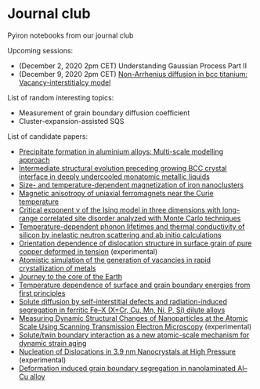 # Journal club
Pyiron notebooks from our journal club

Upcoming sessions:

- (December 2, 2020 2pm CET) Understanding Gaussian Process Part II
- (December 9, 2020 2pm CET) [Non-Arrhenius diffusion in bcc titanium: Vacancy-interstitialcy model](https://journals.aps.org/prb/abstract/10.1103/PhysRevB.102.184110)

List of random interesting topics:

- Measurement of grain boundary diffusion coefficient
- Cluster-expansion-assisted SQS

List of candidate papers:

- [Precipitate formation in aluminium alloys: Multi-scale modelling approach](https://www.sciencedirect.com/science/article/pii/S1359645420303979)
- [Intermediate structural evolution preceding growing BCC crystal interface in deeply undercooled monatomic metallic liquids](https://www.sciencedirect.com/science/article/pii/S1359645420308740)
- [Size- and temperature-dependent magnetization of iron nanoclusters](https://journals.aps.org/prb/abstract/10.1103/PhysRevB.102.184426)
- [Magnetic anisotropy of uniaxial ferromagnets near the Curie temperature](https://journals.aps.org/prb/abstract/10.1103/PhysRevB.102.174436)
- [Critical exponent ν of the Ising model in three dimensions with long-range correlated site disorder analyzed with Monte Carlo techniques](https://journals.aps.org/prb/abstract/10.1103/PhysRevB.102.174206)
- [Temperature-dependent phonon lifetimes and thermal conductivity of silicon by inelastic neutron scattering and ab initio calculations](https://journals.aps.org/prb/abstract/10.1103/PhysRevB.102.174311)
- [Orientation dependence of dislocation structure in surface grain of pure copper deformed in tension](https://www.sciencedirect.com/science/article/pii/S1359645420308910) (experimental)
- [Atomistic simulation of the generation of vacancies in rapid crystallization of metals](https://www.sciencedirect.com/science/article/pii/S135964542030882X)
- [Journey to the core of the Earth](https://www.nature.com/articles/s41578-020-0211-3)
- [Temperature dependence of surface and grain boundary energies from first principles](https://journals.aps.org/prb/abstract/10.1103/PhysRevB.101.174103)
- [Solute diffusion by self-interstitial defects and radiation-induced segregation in ferritic Fe–X (X=Cr, Cu, Mn, Ni, P, Si) dilute alloys](https://www.sciencedirect.com/science/article/pii/S1359645420302251)
- [Measuring Dynamic Structural Changes of Nanoparticles at the Atomic Scale Using Scanning Transmission Electron Microscopy](https://journals.aps.org/prl/abstract/10.1103/PhysRevLett.124.106105) (experimental)
- [Solute/twin boundary interaction as a new atomic-scale mechanism for dynamic strain aging](https://www.sciencedirect.com/science/article/pii/S1359645420300926)
- [Nucleation of Dislocations in 3.9 nm Nanocrystals at High Pressure](https://journals.aps.org/prl/abstract/10.1103/PhysRevLett.124.106104) (experimental)
- [Deformation induced grain boundary segregation in nanolaminated Al–Cu alloy](https://www.sciencedirect.com/science/article/pii/S1359645419306986)
